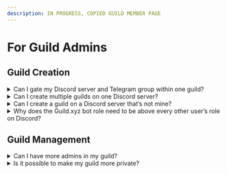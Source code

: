 ```yaml
---
description: IN PROGRESS, COPIED GUILD MEMBER PAGE
---
```


# For Guild Admins

## Guild Creation

<details>

<summary>Can I gate my Discord server and Telegram group within one guild?</summary>

Multi-platform gating in one guild is not currently possible, but we are working on it.

</details>

<details>

<summary>Can I create multiple guilds on one Discord server?</summary>

No, you can only create one guild on one server.

</details>

<details>

<summary>Can I create a guild on a Discord server that’s not mine?</summary>

Yes, but only if you have administrator permissions on that server.

</details>

<details>

<summary>Why does the Guild.xyz bot role need to be above every other user’s role on Discord?</summary>

The bot can only add/remove roles if its permission is on the top of the ones it has to manage.

</details>

## Guild Management

<details>

<summary>Can I have more admins in my guild?</summary>

Yes, multi-admin management is available. If you want to have more admins in your guild, you can add multiple addresses in the 'Edit Guild' section.\
For more info, click (link)

</details>

<details>

<summary>Is it possible to make my guild more private?</summary>

Absolutely! There are 3 ways to have more privacy around your guild:

1. Hiding your guild from explorer (Note: by URL, it can be found)
2. Hiding your members' addresses
3. Hiding the addresses on your allowlists

</details>

